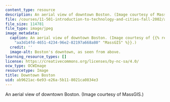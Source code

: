 ```yaml
---
content_type: resource
description: An aerial view of downtown Boston. (Image courtesy of MassGIS.)
file: /courses/11-501-introduction-to-technology-and-cities-fall-2002/ab9621ac6e93e26a5b118021ca0834e3_11-501f02.jpg
file_size: 114781
file_type: image/jpeg
image_metadata:
  caption: An aerial view of downtown Boston. (Image courtesy of {{% resource_link
    "aa3d14fd-4651-4234-96e2-82197a668a80" "MassGIS" %}}.)
  credit: ''
  image-alt: Boston's downtown, as seen from above.
learning_resource_types: []
license: https://creativecommons.org/licenses/by-nc-sa/4.0/
ocw_type: OCWImage
resourcetype: Image
title: Downtown Boston
uid: ab9621ac-6e93-e26a-5b11-8021ca0834e3
---
```

An aerial view of downtown Boston. (Image courtesy of MassGIS.)